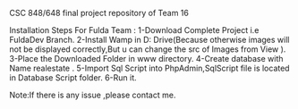 CSC 848/648 final project repository of Team 16

Installation Steps For Fulda Team :
1-Download Complete Project i.e FuldaDev Branch.
2-Install Wamp in D: Drive(Because otherwise images will not be displayed correctly,But u can change the src of Images from View ).
3-Place the Downloaded Folder in www directory.
4-Create database with Name realestate .
5-Import Sql Script into PhpAdmin,SqlScript file is located in Database Script folder.
6-Run it.

Note:If there is any issue ,please contact me.
